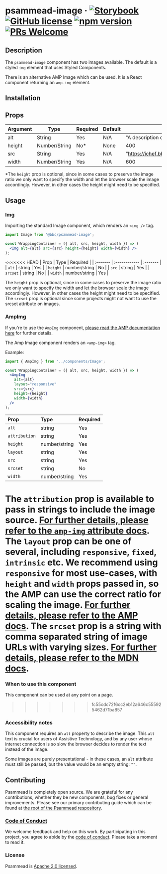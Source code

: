 # psammead-image &middot; [![Storybook](https://raw.githubusercontent.com/storybooks/brand/master/badges/storybook.svg?sanitize=true)](https://bbc-news.github.io/psammead/?selectedKind=Image) [![GitHub license](https://img.shields.io/badge/license-Apache%202.0-blue.svg)](https://github.com/BBC-News/psammead/blob/latest/LICENSE) [![npm version](https://img.shields.io/npm/v/@bbc/psammead-image.svg)](https://www.npmjs.com/package/@bbc/psammead-image) [![PRs Welcome](https://img.shields.io/badge/PRs-welcome-brightgreen.svg)](https://github.com/BBC-News/psammead/blob/latest/CONTRIBUTING.md)

## Description

The `psammead-image` component has two images available. The default is a styled `img` element that uses Styled Components.

There is an alternative AMP Image which can be used. It is a React component returning an `amp-img` element.

## Installation

## Props

| Argument  | Type          | Required | Default | Example                      |
|-----------|---------------|----------|---------|------------------------------|
| alt       | String        | Yes      | N/A     | "A description of the image" |
| height    | Number/String | No*      | None    | 400                          |
| src       | String        | Yes      | N/A     | "https://ichef.bbci.co.uk/news/640/cpsprodpb/A933/production/_101651334_bouquet_pa.jpg" |
| width     | Number/String | Yes      | N/A     | 600                          |

*The `height` prop is optional, since in some cases to preserve the image ratio we only want to specify the width and let the browser scale the image accordingly. However, in other cases the height might need to be specified.

## Usage

### Img

Importing the standard Image component, which renders an `<img />` tag.

```jsx
import Image from '@bbc/psammead-image';

const WrappingContainer = ({ alt, src, height, width }) => (
  <Img alt={alt} src={src} height={height} width={width} />
);
```

<<<<<<< HEAD
| Prop     | Type          | Required |
| :------- | :------------ | :------- |
| `alt`    | string        | Yes      |
| `height` | number/string | No       |
| `src`    | string        | Yes      |
| `srcset` | string        | No       |
| `width`  | number/string | Yes      |

The `height` prop is optional, since in some cases to preserve the image ratio we only want to specify the width and let the browser scale the image accordingly. However, in other cases the height might need to be specified.
The `srcset` prop is optional since some projects might not want to use the srcset attribute on images.

### AmpImg

If you're to use the `AmpImg` component, [please read the AMP documentation here](https://www.ampproject.org/docs/reference/components/amp-img) for further details.

The Amp Image component renders an `<amp-img>` tag.

Example:

```jsx
import { AmpImg } from '../components/Image';

const WrappingContainer = ({ alt, src, height, width }) => (
  <AmpImg
    alt={alt}
    layout="responsive"
    src={src}
    height={height}
    width={width}
  />
);
```

| Prop          | Type          | Required |
| :------------ | :------------ | :------- |
| `alt`         | string        | Yes      |
| `attribution` | string        | Yes      |
| `height`      | number/string | Yes      |
| `layout`      | string        | Yes      |
| `src`         | string        | Yes      |
| `srcset`      | string        | No       |
| `width`       | number/string | Yes      |

The `attribution` prop is available to pass in strings to include the image source. [For further details, please refer to the `amp-img` attribute docs](https://www.ampproject.org/docs/reference/components/amp-img#attributes).
The `layout` prop can be one of several, including `responsive`, `fixed`, `intrinsic` etc. We recommend using `responsive` for most use-cases, with `height` and `width` props passed in, so the AMP can use the correct ratio for scaling the image. [For further details, please refer to the AMP docs](https://www.ampproject.org/docs/reference/components/amp-img).
The `srcset` prop is a string with comma separated string of image URLs with varying sizes. [For further details, please refer to the MDN docs](https://developer.mozilla.org/en-US/docs/Web/HTML/Element/img#attr-srcset).
=======
### When to use this component

This component can be used at any point on a page.

<!-- ### When not to use this component -->
>>>>>>> fc55cdc72f6cc2eb12a646c555925462d71ba857

### Accessibility notes

This component requires an `alt` property to describe the image. This `alt` text is crucial for users of Assistive Technology, and by any user whose internet connection is so slow the browser decides to render the text instead of the image.

Some images are purely presentational - in these cases, an `alt` attribute must still be passed, but the value would be an empty string: `""`.

<!-- ## Roadmap -->

## Contributing

Psammead is completely open source. We are grateful for any contributions, whether they be new components, bug fixes or general improvements. Please see our primary contributing guide which can be found at [the root of the Psammead respository](https://github.com/BBC-News/psammead/blob/latest/CONTRIBUTING.md).

### [Code of Conduct](https://github.com/BBC-News/psammead/blob/latest/CODE_OF_CONDUCT.md)

We welcome feedback and help on this work. By participating in this project, you agree to abide by the [code of conduct](https://github.com/BBC-News/psammead/blob/latest/CODE_OF_CONDUCT.md). Please take a moment to read it.

### License

Psammead is [Apache 2.0 licensed](https://github.com/BBC-News/psammead/blob/latest/LICENSE).
